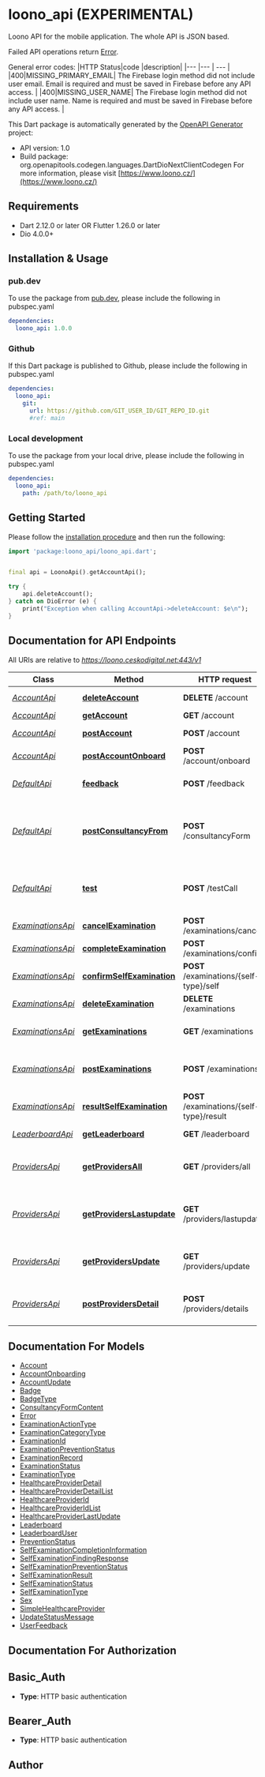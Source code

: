 # loono_api (EXPERIMENTAL)
Loono API for the mobile application. The whole API is JSON based.

Failed API operations return [Error](https://okarmazin.stoplight.io/docs/loono/c2NoOjI2ODI2OA-error-response).

General error codes:
|HTTP Status|code |description|
|--- |--- | --- |
|400|MISSING_PRIMARY_EMAIL| The Firebase login method did not include user email. Email is required and must be saved in Firebase before any API access. |
|400|MISSING_USER_NAME| The Firebase login method did not include user name. Name is required and must be saved in Firebase before any API access. |

This Dart package is automatically generated by the [OpenAPI Generator](https://openapi-generator.tech) project:

- API version: 1.0
- Build package: org.openapitools.codegen.languages.DartDioNextClientCodegen
For more information, please visit [https://www.loono.cz/](https://www.loono.cz/)

## Requirements

* Dart 2.12.0 or later OR Flutter 1.26.0 or later
* Dio 4.0.0+

## Installation & Usage

### pub.dev
To use the package from [pub.dev](https://pub.dev), please include the following in pubspec.yaml
```yaml
dependencies:
  loono_api: 1.0.0
```

### Github
If this Dart package is published to Github, please include the following in pubspec.yaml
```yaml
dependencies:
  loono_api:
    git:
      url: https://github.com/GIT_USER_ID/GIT_REPO_ID.git
      #ref: main
```

### Local development
To use the package from your local drive, please include the following in pubspec.yaml
```yaml
dependencies:
  loono_api:
    path: /path/to/loono_api
```

## Getting Started

Please follow the [installation procedure](#installation--usage) and then run the following:

```dart
import 'package:loono_api/loono_api.dart';


final api = LoonoApi().getAccountApi();

try {
    api.deleteAccount();
} catch on DioError (e) {
    print("Exception when calling AccountApi->deleteAccount: $e\n");
}

```

## Documentation for API Endpoints

All URIs are relative to *https://loono.ceskodigital.net:443/v1*

Class | Method | HTTP request | Description
------------ | ------------- | ------------- | -------------
[*AccountApi*](doc/AccountApi.md) | [**deleteAccount**](doc/AccountApi.md#deleteaccount) | **DELETE** /account | Delete account
[*AccountApi*](doc/AccountApi.md) | [**getAccount**](doc/AccountApi.md#getaccount) | **GET** /account | Get Account
[*AccountApi*](doc/AccountApi.md) | [**postAccount**](doc/AccountApi.md#postaccount) | **POST** /account | Update account
[*AccountApi*](doc/AccountApi.md) | [**postAccountOnboard**](doc/AccountApi.md#postaccountonboard) | **POST** /account/onboard | 
[*DefaultApi*](doc/DefaultApi.md) | [**feedback**](doc/DefaultApi.md#feedback) | **POST** /feedback | Sending a user feedback
[*DefaultApi*](doc/DefaultApi.md) | [**postConsultancyFrom**](doc/DefaultApi.md#postconsultancyfrom) | **POST** /consultancyForm | Sends email with question to user and doctor in Loono
[*DefaultApi*](doc/DefaultApi.md) | [**test**](doc/DefaultApi.md#test) | **POST** /testCall | For testing purposes only - remove in release
[*ExaminationsApi*](doc/ExaminationsApi.md) | [**cancelExamination**](doc/ExaminationsApi.md#cancelexamination) | **POST** /examinations/cancel | Cancel Examination
[*ExaminationsApi*](doc/ExaminationsApi.md) | [**completeExamination**](doc/ExaminationsApi.md#completeexamination) | **POST** /examinations/confirm | Confirm Examination
[*ExaminationsApi*](doc/ExaminationsApi.md) | [**confirmSelfExamination**](doc/ExaminationsApi.md#confirmselfexamination) | **POST** /examinations/{self-type}/self | Confirm Self-Examination
[*ExaminationsApi*](doc/ExaminationsApi.md) | [**deleteExamination**](doc/ExaminationsApi.md#deleteexamination) | **DELETE** /examinations | Delete examination
[*ExaminationsApi*](doc/ExaminationsApi.md) | [**getExaminations**](doc/ExaminationsApi.md#getexaminations) | **GET** /examinations | Get Examinations Status
[*ExaminationsApi*](doc/ExaminationsApi.md) | [**postExaminations**](doc/ExaminationsApi.md#postexaminations) | **POST** /examinations | Create or update examination record
[*ExaminationsApi*](doc/ExaminationsApi.md) | [**resultSelfExamination**](doc/ExaminationsApi.md#resultselfexamination) | **POST** /examinations/{self-type}/result | Self-Examination result finding
[*LeaderboardApi*](doc/LeaderboardApi.md) | [**getLeaderboard**](doc/LeaderboardApi.md#getleaderboard) | **GET** /leaderboard | Get Leaderboard
[*ProvidersApi*](doc/ProvidersApi.md) | [**getProvidersAll**](doc/ProvidersApi.md#getprovidersall) | **GET** /providers/all | Gets all healthcare providers data
[*ProvidersApi*](doc/ProvidersApi.md) | [**getProvidersLastupdate**](doc/ProvidersApi.md#getproviderslastupdate) | **GET** /providers/lastupdate | Gets last date of healthcare provider update
[*ProvidersApi*](doc/ProvidersApi.md) | [**getProvidersUpdate**](doc/ProvidersApi.md#getprovidersupdate) | **GET** /providers/update | Trigger healthcare provider update
[*ProvidersApi*](doc/ProvidersApi.md) | [**postProvidersDetail**](doc/ProvidersApi.md#postprovidersdetail) | **POST** /providers/details | Gets details of given healthcare providers


## Documentation For Models

 - [Account](doc/Account.md)
 - [AccountOnboarding](doc/AccountOnboarding.md)
 - [AccountUpdate](doc/AccountUpdate.md)
 - [Badge](doc/Badge.md)
 - [BadgeType](doc/BadgeType.md)
 - [ConsultancyFormContent](doc/ConsultancyFormContent.md)
 - [Error](doc/Error.md)
 - [ExaminationActionType](doc/ExaminationActionType.md)
 - [ExaminationCategoryType](doc/ExaminationCategoryType.md)
 - [ExaminationId](doc/ExaminationId.md)
 - [ExaminationPreventionStatus](doc/ExaminationPreventionStatus.md)
 - [ExaminationRecord](doc/ExaminationRecord.md)
 - [ExaminationStatus](doc/ExaminationStatus.md)
 - [ExaminationType](doc/ExaminationType.md)
 - [HealthcareProviderDetail](doc/HealthcareProviderDetail.md)
 - [HealthcareProviderDetailList](doc/HealthcareProviderDetailList.md)
 - [HealthcareProviderId](doc/HealthcareProviderId.md)
 - [HealthcareProviderIdList](doc/HealthcareProviderIdList.md)
 - [HealthcareProviderLastUpdate](doc/HealthcareProviderLastUpdate.md)
 - [Leaderboard](doc/Leaderboard.md)
 - [LeaderboardUser](doc/LeaderboardUser.md)
 - [PreventionStatus](doc/PreventionStatus.md)
 - [SelfExaminationCompletionInformation](doc/SelfExaminationCompletionInformation.md)
 - [SelfExaminationFindingResponse](doc/SelfExaminationFindingResponse.md)
 - [SelfExaminationPreventionStatus](doc/SelfExaminationPreventionStatus.md)
 - [SelfExaminationResult](doc/SelfExaminationResult.md)
 - [SelfExaminationStatus](doc/SelfExaminationStatus.md)
 - [SelfExaminationType](doc/SelfExaminationType.md)
 - [Sex](doc/Sex.md)
 - [SimpleHealthcareProvider](doc/SimpleHealthcareProvider.md)
 - [UpdateStatusMessage](doc/UpdateStatusMessage.md)
 - [UserFeedback](doc/UserFeedback.md)


## Documentation For Authorization


## Basic_Auth

- **Type**: HTTP basic authentication

## Bearer_Auth

- **Type**: HTTP basic authentication


## Author



